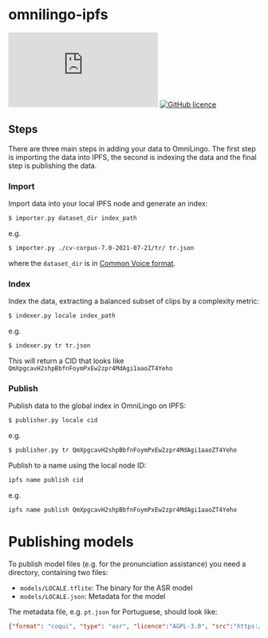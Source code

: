 # omnilingo-ipfs

[![Matrix #omnilingo:matrix.org](https://img.shields.io/matrix/omnilingo:matrix.org?color=blue&label=matrix%20chat&server_fqdn=matrix.org&style=flat-square)](https://matrix.to/#/#omnilingo:matrix.org?via=matrix.org)
[![GitHub licence](https://img.shields.io/badge/licence-AGPL--3.0-orange)](https://github.com/omnilingo/omnilingo-ipfs/blob/master/COPYING)


## Steps 

There are three main steps in adding your data to OmniLingo. The first
step is importing the data into IPFS, the second is indexing the data and
the final step is publishing the data.

### Import

Import data into your local IPFS node and generate an index:

```bash
$ importer.py dataset_dir index_path
```

e.g. 

```bash
$ importer.py ./cv-corpus-7.0-2021-07-21/tr/ tr.json
```

where the `dataset_dir` is in [Common Voice format](doc/FORMAT.md).

### Index

Index the data, extracting a balanced subset of clips by a complexity metric:

```bash
$ indexer.py locale index_path
```

e.g. 

```bash
$ indexer.py tr tr.json
```

This will return a CID that looks like `QmXpgcavH2shpBbfnFoymPxEw2zpr4MdAgi1aaoZT4Yeho`

### Publish

Publish data to the global index in OmniLingo on IPFS:

```bash
$ publisher.py locale cid
```

e.g. 

```bash
$ publisher.py tr QmXpgcavH2shpBbfnFoymPxEw2zpr4MdAgi1aaoZT4Yeho
```

Publish to a name using the local node ID:

```bash
ipfs name publish cid 
```

e.g. 

```bash
ipfs name publish QmXpgcavH2shpBbfnFoymPxEw2zpr4MdAgi1aaoZT4Yeho
```

# Publishing models

To publish model files (e.g. for the pronunciation assistance) you need a directory, containing two files:

* `models/LOCALE.tflite`: The binary for the ASR model
* `models/LOCALE.json`: Metadata for the model

The metadata file, e.g. `pt.json` for Portuguese, should look like:

```json
{"format": "coqui", "type": "asr", "licence":"AGPL-3.0", "src":"https://itml.cl.indiana.edu/models/"}
```

